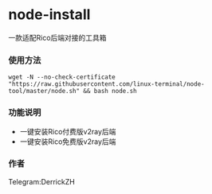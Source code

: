# node-install
一款适配Rico后端对接的工具箱

### 使用方法
```shell
wget -N --no-check-certificate "https://raw.githubusercontent.com/linux-terminal/node-tool/master/node.sh" && bash node.sh
```

### 功能说明
- 一键安装Rico付费版v2ray后端
- 一键安装Rico免费版v2ray后端
### 作者
Telegram:DerrickZH
